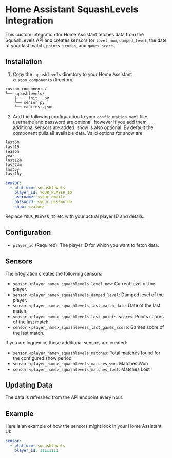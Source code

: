 # Home Assistant SquashLevels Integration

This custom integration for Home Assistant fetches data from the SquashLevels API and creates sensors for `level_now`, `damped_level`, the date of your last match, `points_scores`, and `games_score`.

## Installation

1. Copy the `squashlevels` directory to your Home Assistant `custom_components` directory.

```
custom_components/
└── squashlevels/
    ├── __init__.py
    └── sensor.py
    └── manifest.json
```

2. Add the following configuration to your `configuration.yaml` file:
username and password are optional, however if you add them additional sensors are added.
show is also optional. By default the component pulls all available data. Valid options for show are:
```
last6m
last10
season
year
last12m
last24m
last5y
last10y
```

```yaml
sensor:
  - platform: squashlevels
    player_id: YOUR_PLAYER_ID
    username: <your email>
    password: <your password>
    show: <value>
```

Replace `YOUR_PLAYER_ID` etc with your actual player ID and details.

## Configuration

- `player_id` (Required): The player ID for which you want to fetch data.

## Sensors

The integration creates the following sensors:

- `sensor.<player_name>_squashlevels_level_now`: Current level of the player.
- `sensor.<player_name>_squashlevels_damped_level`: Damped level of the player.
- `sensor.<player_name>_squashlevels_last_match_date`: Date of the last match.
- `sensor.<player_name>_squashlevels_last_points_scores`: Points scores of the last match.
- `sensor.<player_name>_squashlevels_last_games_score`: Games score of the last match.

If you are logged in, these additional sensors are created:

- `sensor.<player_name>_squashlevels_matches`: Total matches found for the configured show period
- `sensor.<player_name>_squashlevels_matches_won`: Matches Won
- `sensor.<player_name>_squashlevels_matches_lost`: Matches Lost

## Updating Data

The data is refreshed from the API endpoint every hour.

## Example

Here is an example of how the sensors might look in your Home Assistant UI:

```yaml
sensor:
  - platform: squashlevels
    player_id: 11111111
```

